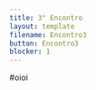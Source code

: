 ```yaml
---
title: 3° Encontro
layout: template
filename: Encontro3
button: Encontro3
blocker: 1
--- 
```


#oioi
